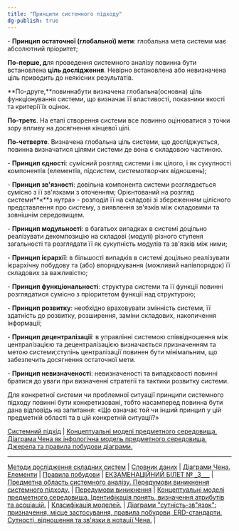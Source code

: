 ```yaml
---
title: "Принципи системного підходу"
dg-publish: true
---
```


\- **Принцип остаточної (глобальної) мети**: глобальна мета системи має абсолютний пріоритет;

**По-перше, д**ля проведення системного аналізу повинна бути встановлена **ціль дослідження**. Невірно встановлена або невизначена ціль приводить до неякісних результатів.

**По-друге,**повиннабути визначена глобальна(основна) ціль функціонування системи, що визначає її властивості, показники якості та критерії їх оцінок.

**По-третє**. На етапі створення системи все повинно оцінюватися з точки зору впливу на досягнення кінцевої цілі.

**По-четверте**. Визначена глобальна ціль системи, що досліджується, повинна визначатися цілями системи де вона є складовою частиною.

\- **Принцип єдності**: сумісний розгляд системи і як цілого, і як сукупності компонентів (елементів, підсистем, системотворчих відношень);

\- **Принцип зв'язності**: довільна компонента системи розглядається сумісно з її зв'язками з оточенням; Орієнтований на розгляд системи**«**з нутра» - розподіл її на складові зі збереженням цілісного представлення про систему, з виявлення зв'язків між складовими та зовнішнім середовищем.

\- **Принцип модульності**: в багатьох випадках в системі доцільно реалізувати декомпозицію на складові (модулі) різного ступеня загальності та розглядати її як сукупність модулів та зв'язків між ними;

\- **Принцип ієрархії**: в більшості випадків в системі доцільно реалізувати ієрархічну побудову та (або) впорядкування (можливий напівпорядок) її складових за важливістю;

\- **Принцип функціональності**: структура системи та її функції повинні розглядатися сумісно з пріоритетом функції над структурою;

\- **Принцип розвитку**: необхідно враховувати змінність системи, її здатність до розвитку, розширення, заміни складових, накопичення інформації;

\- **Принцип децентралізації**: в управлінні системою співвідношення між централізацією та децентралізацією визначається призначенням та метою системи;ступінь централізації повинен бути мінімальним, що забезпечить досягнення остаточної мети.

\- **Принцип невизначеності**: невизначеності та випадковості повинні братися до уваги при визначенні стратегії та тактики розвитку системи.

Для конкретної системи чи проблемної ситуації принципи системного підходу повинні бути конкретизовані, тобто насамперед повинна бути дана відповідь на запитання: «Що означає той чи інший принцип у цій предметній області та в цій конкретній ситуації?»

[Системний підхід](http://um.co.ua/8/8-19/8-191256.html) | [Концептуальні моделі предметного середовища. Діаграма Чена як інфологічна модель предметного середовища. Джерела та правила побудови діаграми.](http://um.co.ua/8/8-19/8-191258.html)

* * *

[Методи дослідження складних систем](http://um.co.ua/8/8-19/8-191254.html) | [Словник даних](http://um.co.ua/8/8-19/8-191255.html) | [Діаграми Чена. Елементи](http://um.co.ua/8/8-19/8-191259.html) | [Правила побудови](http://um.co.ua/8/8-19/8-191260.html) | [ЕКЗАМЕНАЦІЙНИЙ БІЛЕТ № \_3\_\_\_](http://um.co.ua/8/8-19/8-191261.html) | [Предметна область системного аналізу. Передумови виникнення системного підходу.](http://um.co.ua/8/8-19/8-191262.html) | [Передумови виникнення](http://um.co.ua/8/8-19/8-191263.html) | [Концептуальні моделі предметного середовища. Ідентифікація понять, визначення атрибутів та асоціацій.](http://um.co.ua/8/8-19/8-191264.html) | [Класифікація моделей.](http://um.co.ua/8/8-19/8-191265.html) | [Діаграми "сутність-зв"язок": призначення, місце застосування, правила побудови, ERD-стандарти. Сутності, відношення та зв'язки в нотації Чена.](http://um.co.ua/8/8-19/8-191266.html) |